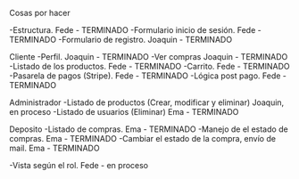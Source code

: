 Cosas por hacer

-Estructura. Fede - TERMINADO
-Formulario inicio de sesión. Fede - TERMINADO
-Formulario de registro. Joaquin - TERMINADO

Cliente
-Perfil. Joaquin - TERMINADO
-Ver compras Joaquin - TERMINADO
-Listado de los productos. Fede - TERMINADO
-Carrito. Fede - TERMINADO
-Pasarela de pagos (Stripe). Fede - TERMINADO
-Lógica post pago. Fede - TERMINADO

Administrador
-Listado de productos (Crear, modificar y eliminar) Joaquin, en proceso
-Listado de usuarios (Eliminar) Ema - TERMINADO

Deposito
-Listado de compras.  Ema - TERMINADO 
-Manejo de el estado de compras. Ema - TERMINADO
-Cambiar el estado de la compra, envío de mail. Ema - TERMINADO

-Vista según el rol. Fede - en proceso
